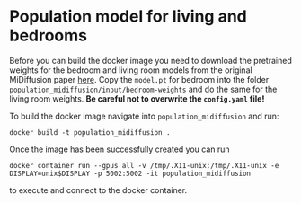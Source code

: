 # Population model for living and bedrooms

Before you can build the docker image you need to download the pretrained weights for the bedroom and living room models from the original MiDiffusion paper [here](https://drive.google.com/drive/folders/14N87Ap90KNaDlRv5u6UeCV1h_MT9QqaN?usp=sharing).
Copy the `model.pt` for bedroom into the folder `population_midiffusion/input/bedroom-weights` and do the same for the living room weights. **Be careful not to overwrite the `config.yaml` file!**

To build the docker image navigate into `population_midiffusion` and run:

```
docker build -t population_midiffusion .
```

Once the image has been successfully created you can run

```
docker container run --gpus all -v /tmp/.X11-unix:/tmp/.X11-unix -e DISPLAY=unix$DISPLAY -p 5002:5002 -it population_midiffusion
```

to execute and connect to the docker container.
